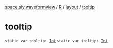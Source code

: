 [space.siy.waveformview](../../index.md) / [R](../index.md) / [layout](index.md) / [tooltip](./tooltip.md)

# tooltip

`static var tooltip: `[`Int`](https://kotlinlang.org/api/latest/jvm/stdlib/kotlin/-int/index.html)
`static var tooltip: `[`Int`](https://kotlinlang.org/api/latest/jvm/stdlib/kotlin/-int/index.html)